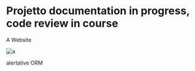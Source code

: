 # Projetto documentation in progress, code review in course

A Website


![a](https://user-images.githubusercontent.com/54853371/64657933-d4335580-d435-11e9-94eb-c745bce896da.png)



alertative ORM

